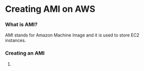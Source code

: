 # Creating AMI on AWS

### What is AMI?

AMI stands for Amazon Machine Image and it is used to store EC2 instances.

### Creating an AMI

1. 

